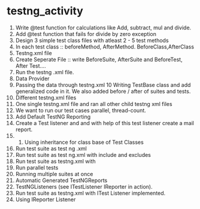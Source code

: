 # testng_activity

1. Write @test function for calculations like Add, subtract, mul and divide.
2. Add @test function that fails for divide by zero exception
3. Design 3 simple test class files with atleast 2 - 5 test methods
4. In each test class :: beforeMethod, AfterMethod. BeforeClass,AfterClass
5. Testng.xml file
6. Create Seperate File :: write BeforeSuite, AfterSuite and BeforeTest, After Test….
7. Run the testng .xml file.
8. Data Provider
9. Passing the data through testng.xml
10 Writing TestBase class and add generalized code in it. We also added before / after of suites and tests.
11. Different testng.xml files 
12. One single testng.xml file and ran all other child testng xml files
13. We want to run our test cases parallel, thread-count.
14. Add Default TestNG Reporting 
15. Create a Test listener and and with help of this test listener create a mail report.
16. 1. Using inheritance for class base of Test Classes
17. Run test suite as test ng .xml
18. Run test suite as test ng.xml with <groups> include and excludes
19. Run test suite as testng.xml with <classes>
20. Run parallel tests
21. Running multiple suites at once
22. Automatic Generated TestNGReports
23. TestNGListeners (see ITestListener IReporter in action).
24. Run test suite as testng.xml with ITest Listener implemented.
25. Using IReporter Listener 


